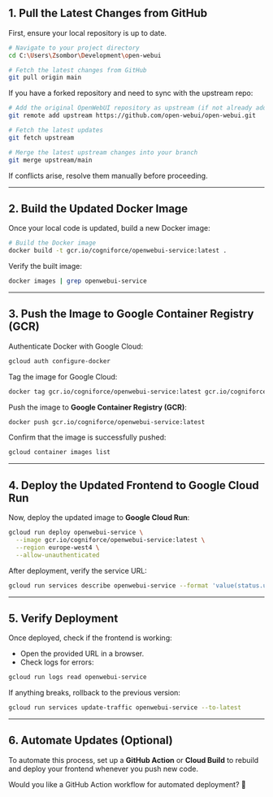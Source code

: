 ## **1. Pull the Latest Changes from GitHub**

First, ensure your local repository is up to date.

```sh
# Navigate to your project directory
cd C:\Users\Zsombor\Development\open-webui

# Fetch the latest changes from GitHub
git pull origin main
```

If you have a forked repository and need to sync with the upstream repo:

```sh
# Add the original OpenWebUI repository as upstream (if not already added)
git remote add upstream https://github.com/open-webui/open-webui.git

# Fetch the latest updates
git fetch upstream

# Merge the latest upstream changes into your branch
git merge upstream/main
```

If conflicts arise, resolve them manually before proceeding.

---

## **2. Build the Updated Docker Image**

Once your local code is updated, build a new Docker image:

```sh
# Build the Docker image
docker build -t gcr.io/cogniforce/openwebui-service:latest .
```

Verify the built image:

```sh
docker images | grep openwebui-service
```

---

## **3. Push the Image to Google Container Registry (GCR)**

Authenticate Docker with Google Cloud:

```sh
gcloud auth configure-docker
```

Tag the image for Google Cloud:

```sh
docker tag gcr.io/cogniforce/openwebui-service:latest gcr.io/cogniforce/openwebui-service:v1
```

Push the image to **Google Container Registry (GCR)**:

```sh
docker push gcr.io/cogniforce/openwebui-service:latest
```

Confirm that the image is successfully pushed:

```sh
gcloud container images list
```

---

## **4. Deploy the Updated Frontend to Google Cloud Run**

Now, deploy the updated image to **Google Cloud Run**:

```sh
gcloud run deploy openwebui-service \
  --image gcr.io/cogniforce/openwebui-service:latest \
  --region europe-west4 \
  --allow-unauthenticated
```

After deployment, verify the service URL:

```sh
gcloud run services describe openwebui-service --format 'value(status.url)'
```

---

## **5. Verify Deployment**

Once deployed, check if the frontend is working:

- Open the provided URL in a browser.
- Check logs for errors:

```sh
gcloud run logs read openwebui-service
```

If anything breaks, rollback to the previous version:

```sh
gcloud run services update-traffic openwebui-service --to-latest
```

---

## **6. Automate Updates (Optional)**

To automate this process, set up a **GitHub Action** or **Cloud Build** to rebuild and deploy your frontend whenever you push new code.

Would you like a GitHub Action workflow for automated deployment? 🚀

